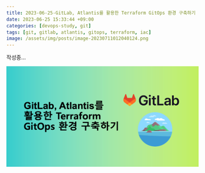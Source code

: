 ```yaml
---
title: 2023-06-25-GitLab, Atlantis를 활용한 Terraform GitOps 환경 구축하기
date: 2023-06-25 15:33:44 +09:00
categories: [devops-study, git]
tags: [git, gitlab, atlantis, gitops, terraform, iac]
image: /assets/img/posts/image-20230711012040124.png
---
```




작성중...

![image-20230711012040124](/assets/img/posts/image-20230711012040124.png)